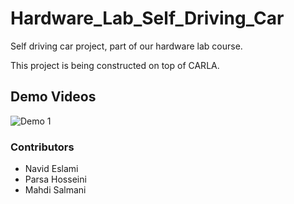 # Hardware_Lab_Self_Driving_Car
Self driving car project, part of our hardware lab course.

This project is being constructed on top of CARLA.
## Demo Videos
![Demo 1](https://drive.google.com/file/d/1_KC6s-kVxmSJI3kw3nUTBxWDDzCjSU-3/view?usp=sharing)


### Contributors
* Navid Eslami
* Parsa   Hosseini
* Mahdi   Salmani



